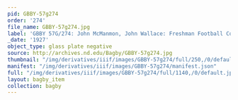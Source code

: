 ```yaml
---
pid: GBBY-57g274
order: '274'
file_name: GBBY-57g274.jpg
label: 'GBBY 57G/274: John McManmon, John Wallace: Freshman Football Coach - 1927'
_date: '1927'
object_type: glass plate negative
source: http://archives.nd.edu/Bagby/GBBY-57g274.jpg
thumbnail: "/img/derivatives/iiif/images/GBBY-57g274/full/250,/0/default.jpg"
manifest: "/img/derivatives/iiif/images/GBBY-57g274/manifest.json"
full: "/img/derivatives/iiif/images/GBBY-57g274/full/1140,/0/default.jpg"
layout: bagby_item
collection: bagby
---
```

